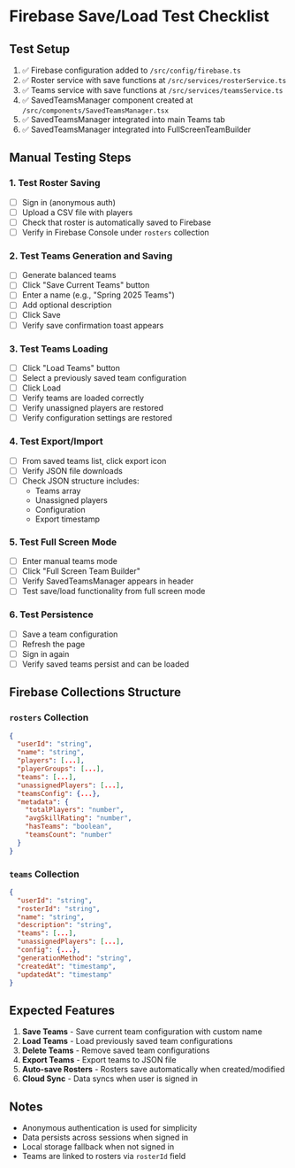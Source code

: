 # Firebase Save/Load Test Checklist

## Test Setup
1. ✅ Firebase configuration added to `/src/config/firebase.ts`
2. ✅ Roster service with save functions at `/src/services/rosterService.ts`
3. ✅ Teams service with save functions at `/src/services/teamsService.ts`
4. ✅ SavedTeamsManager component created at `/src/components/SavedTeamsManager.tsx`
5. ✅ SavedTeamsManager integrated into main Teams tab
6. ✅ SavedTeamsManager integrated into FullScreenTeamBuilder

## Manual Testing Steps

### 1. Test Roster Saving
- [ ] Sign in (anonymous auth)
- [ ] Upload a CSV file with players
- [ ] Check that roster is automatically saved to Firebase
- [ ] Verify in Firebase Console under `rosters` collection

### 2. Test Teams Generation and Saving
- [ ] Generate balanced teams
- [ ] Click "Save Current Teams" button
- [ ] Enter a name (e.g., "Spring 2025 Teams")
- [ ] Add optional description
- [ ] Click Save
- [ ] Verify save confirmation toast appears

### 3. Test Teams Loading
- [ ] Click "Load Teams" button
- [ ] Select a previously saved team configuration
- [ ] Click Load
- [ ] Verify teams are loaded correctly
- [ ] Verify unassigned players are restored
- [ ] Verify configuration settings are restored

### 4. Test Export/Import
- [ ] From saved teams list, click export icon
- [ ] Verify JSON file downloads
- [ ] Check JSON structure includes:
  - Teams array
  - Unassigned players
  - Configuration
  - Export timestamp

### 5. Test Full Screen Mode
- [ ] Enter manual teams mode
- [ ] Click "Full Screen Team Builder"
- [ ] Verify SavedTeamsManager appears in header
- [ ] Test save/load functionality from full screen mode

### 6. Test Persistence
- [ ] Save a team configuration
- [ ] Refresh the page
- [ ] Sign in again
- [ ] Verify saved teams persist and can be loaded

## Firebase Collections Structure

### `rosters` Collection
```json
{
  "userId": "string",
  "name": "string",
  "players": [...],
  "playerGroups": [...],
  "teams": [...],
  "unassignedPlayers": [...],
  "teamsConfig": {...},
  "metadata": {
    "totalPlayers": "number",
    "avgSkillRating": "number",
    "hasTeams": "boolean",
    "teamsCount": "number"
  }
}
```

### `teams` Collection
```json
{
  "userId": "string",
  "rosterId": "string",
  "name": "string",
  "description": "string",
  "teams": [...],
  "unassignedPlayers": [...],
  "config": {...},
  "generationMethod": "string",
  "createdAt": "timestamp",
  "updatedAt": "timestamp"
}
```

## Expected Features
1. **Save Teams** - Save current team configuration with custom name
2. **Load Teams** - Load previously saved team configurations
3. **Delete Teams** - Remove saved team configurations
4. **Export Teams** - Export teams to JSON file
5. **Auto-save Rosters** - Rosters save automatically when created/modified
6. **Cloud Sync** - Data syncs when user is signed in

## Notes
- Anonymous authentication is used for simplicity
- Data persists across sessions when signed in
- Local storage fallback when not signed in
- Teams are linked to rosters via `rosterId` field